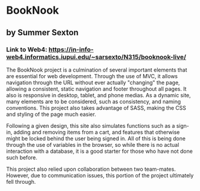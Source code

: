 # BookNook

## by Summer Sexton

### Link to Web4: https://in-info-web4.informatics.iupui.edu/~sarsexto/N315/booknook-live/

The BookNook project is a culmination of several important elements that are essential for web development. Through the use of MVC, it allows navigation through the URL without ever actually "changing" the page, allowing a consistent, static navigation and footer throughout all pages. It also is responsive in desktop, tablet, and phone medias. As a dynamic site, many elements are to be considered, such as consistency, and naming conventions. This project also takes advantage of SASS, making the CSS and styling of the page much easier.

Following a given design, this site also simulates functions such as a sign-in, adding and removing items from a cart, and features that otherwise might be locked behind the user being signed in. All of this is being done through the use of variables in the browser, so while there is no actual interaction with a database, it is a good starter for those who have not done such before.

This project also relied upon collaboration between two team-mates. However, due to communication issues, this portion of the project ultimately fell through.
